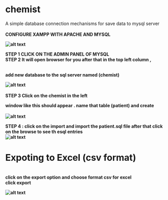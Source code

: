 # chemist
A simple database connection mechanisms for save data to mysql server <br> <br> 
<b>CONFIGURE XAMPP WITH APACHE AND MYSQL <b> <br>

![alt text](https://github.com/SS0809/chemist/blob/cbfa2b8eb5bd2e81d61c525bb806b66fc6962696/xampp_sql.PNG)
  
 <b> STEP 1 <b>   <b>CLICK ON THE ADMIN PANEL OF MYSQL <b> 
  <br>
<b> STEP 2 <b>  It will open browser for you after that in the top left column ,
  
  <br>
  add new database to the sql server named (chemist)<br>
 
  ![alt text](https://github.com/SS0809/chemist/blob/cbfa2b8eb5bd2e81d61c525bb806b66fc6962696/sql_config.PNG)<br><br>
  <b>STEP 3 <b>   <b> Click on the chemist in the left<b>
 
 window like this should appear . name that table (patient) and create
    <br><br>
 ![alt text]( https://github.com/SS0809/chemist/blob/c6b8cc5e00f1e9a1bb51a5e7790d4d69924bfd9d/sql_databse.PNG)
  
<b> STEP 4 : click on the import and import the patient.sql file 
  <b>
    after that click on the browse to see th esql entries
    <br>
      ![alt text](    https://github.com/SS0809/chemist/blob/06b29ed751c0af10e24e94c19bf110cf8aa08959/browse_sql.PNG)
# Expoting to Excel (csv format)
<br>
    click on the export option and choose format csv for excel 
<br>
   <b> click export<b>
    
    
![alt text](     https://github.com/SS0809/chemist/blob/06b29ed751c0af10e24e94c19bf110cf8aa08959/export_csv_for_excel.PNG )
    
    
    
